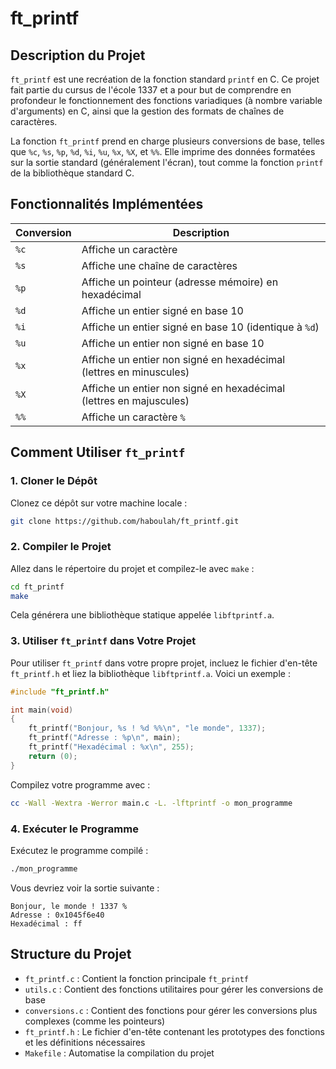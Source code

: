 # ft_printf

## Description du Projet

`ft_printf` est une recréation de la fonction standard `printf` en C. Ce projet fait partie du cursus de l'école 1337 et a pour but de comprendre en profondeur le fonctionnement des fonctions variadiques (à nombre variable d'arguments) en C, ainsi que la gestion des formats de chaînes de caractères.

La fonction `ft_printf` prend en charge plusieurs conversions de base, telles que `%c`, `%s`, `%p`, `%d`, `%i`, `%u`, `%x`, `%X`, et `%%`. Elle imprime des données formatées sur la sortie standard (généralement l'écran), tout comme la fonction `printf` de la bibliothèque standard C.

## Fonctionnalités Implémentées

| Conversion | Description |
|------------|-------------|
| `%c` | Affiche un caractère |
| `%s` | Affiche une chaîne de caractères |
| `%p` | Affiche un pointeur (adresse mémoire) en hexadécimal |
| `%d` | Affiche un entier signé en base 10 |
| `%i` | Affiche un entier signé en base 10 (identique à `%d`) |
| `%u` | Affiche un entier non signé en base 10 |
| `%x` | Affiche un entier non signé en hexadécimal (lettres en minuscules) |
| `%X` | Affiche un entier non signé en hexadécimal (lettres en majuscules) |
| `%%` | Affiche un caractère `%` |

## Comment Utiliser `ft_printf`

### 1. Cloner le Dépôt

Clonez ce dépôt sur votre machine locale :

```bash
git clone https://github.com/haboulah/ft_printf.git
```

### 2. Compiler le Projet

Allez dans le répertoire du projet et compilez-le avec `make` :

```bash
cd ft_printf
make
```

Cela générera une bibliothèque statique appelée `libftprintf.a`.

### 3. Utiliser `ft_printf` dans Votre Projet

Pour utiliser `ft_printf` dans votre propre projet, incluez le fichier d'en-tête `ft_printf.h` et liez la bibliothèque `libftprintf.a`. Voici un exemple :

```c
#include "ft_printf.h"

int main(void)
{
    ft_printf("Bonjour, %s ! %d %%\n", "le monde", 1337);
    ft_printf("Adresse : %p\n", main);
    ft_printf("Hexadécimal : %x\n", 255);
    return (0);
}
```

Compilez votre programme avec :

```bash
cc -Wall -Wextra -Werror main.c -L. -lftprintf -o mon_programme
```

### 4. Exécuter le Programme

Exécutez le programme compilé :

```bash
./mon_programme
```

Vous devriez voir la sortie suivante :

```
Bonjour, le monde ! 1337 %
Adresse : 0x1045f6e40
Hexadécimal : ff
```

## Structure du Projet

- `ft_printf.c` : Contient la fonction principale `ft_printf`
- `utils.c` : Contient des fonctions utilitaires pour gérer les conversions de base
- `conversions.c` : Contient des fonctions pour gérer les conversions plus complexes (comme les pointeurs)
- `ft_printf.h` : Le fichier d'en-tête contenant les prototypes des fonctions et les définitions nécessaires
- `Makefile` : Automatise la compilation du projet

